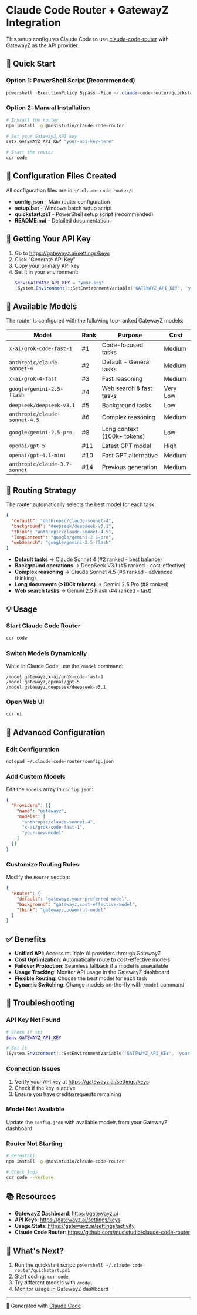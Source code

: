 # Claude Code Router + GatewayZ Integration

This setup configures Claude Code to use [claude-code-router](https://github.com/musistudio/claude-code-router) with GatewayZ as the API provider.

## 🚀 Quick Start

### Option 1: PowerShell Script (Recommended)
```powershell
powershell -ExecutionPolicy Bypass -File ~/.claude-code-router/quickstart.ps1
```

### Option 2: Manual Installation
```bash
# Install the router
npm install -g @musistudio/claude-code-router

# Set your GatewayZ API key
setx GATEWAYZ_API_KEY "your-api-key-here"

# Start the router
ccr code
```

## 📁 Configuration Files Created

All configuration files are in `~/.claude-code-router/`:
- **config.json** - Main router configuration
- **setup.bat** - Windows batch setup script
- **quickstart.ps1** - PowerShell setup script (recommended)
- **README.md** - Detailed documentation

## 🔑 Getting Your API Key

1. Go to https://gatewayz.ai/settings/keys
2. Click "Generate API Key"
3. Copy your primary API key
4. Set it in your environment:
   ```powershell
   $env:GATEWAYZ_API_KEY = "your-key"
   [System.Environment]::SetEnvironmentVariable('GATEWAYZ_API_KEY', 'your-key', 'User')
   ```

## 🤖 Available Models

The router is configured with the following top-ranked GatewayZ models:

| Model | Rank | Purpose | Cost |
|-------|------|---------|------|
| `x-ai/grok-code-fast-1` | #1 | Code-focused tasks | Medium |
| `anthropic/claude-sonnet-4` | #2 | Default - General tasks | Medium |
| `x-ai/grok-4-fast` | #3 | Fast reasoning | Medium |
| `google/gemini-2.5-flash` | #4 | Web search & fast tasks | Very Low |
| `deepseek/deepseek-v3.1` | #5 | Background tasks | Low |
| `anthropic/claude-sonnet-4.5` | #6 | Complex reasoning | Medium |
| `google/gemini-2.5-pro` | #8 | Long context (100k+ tokens) | Low |
| `openai/gpt-5` | #11 | Latest GPT model | High |
| `openai/gpt-4.1-mini` | #10 | Fast GPT alternative | Medium |
| `anthropic/claude-3.7-sonnet` | #14 | Previous generation | Medium |

## 🎯 Routing Strategy

The router automatically selects the best model for each task:

```json
{
  "default": "anthropic/claude-sonnet-4",
  "background": "deepseek/deepseek-v3.1",
  "think": "anthropic/claude-sonnet-4.5",
  "longContext": "google/gemini-2.5-pro",
  "webSearch": "google/gemini-2.5-flash"
}
```

- **Default tasks** → Claude Sonnet 4 (#2 ranked - best balance)
- **Background operations** → DeepSeek V3.1 (#5 ranked - cost-effective)
- **Complex reasoning** → Claude Sonnet 4.5 (#6 ranked - advanced thinking)
- **Long documents (>100k tokens)** → Gemini 2.5 Pro (#8 ranked)
- **Web search tasks** → Gemini 2.5 Flash (#4 ranked - fast)

## 💡 Usage

### Start Claude Code Router
```bash
ccr code
```

### Switch Models Dynamically
While in Claude Code, use the `/model` command:
```
/model gatewayz,x-ai/grok-code-fast-1
/model gatewayz,openai/gpt-5
/model gatewayz,deepseek/deepseek-v3.1
```

### Open Web UI
```bash
ccr ui
```

## 🔧 Advanced Configuration

### Edit Configuration
```bash
notepad ~/.claude-code-router/config.json
```

### Add Custom Models
Edit the `models` array in `config.json`:
```json
{
  "Providers": [{
    "name": "gatewayz",
    "models": [
      "anthropic/claude-sonnet-4",
      "x-ai/grok-code-fast-1",
      "your-new-model"
    ]
  }]
}
```

### Customize Routing Rules
Modify the `Router` section:
```json
{
  "Router": {
    "default": "gatewayz,your-preferred-model",
    "background": "gatewayz,cost-effective-model",
    "think": "gatewayz,powerful-model"
  }
}
```

## ✅ Benefits

- **Unified API**: Access multiple AI providers through GatewayZ
- **Cost Optimization**: Automatically route to cost-effective models
- **Failover Protection**: Seamless fallback if a model is unavailable
- **Usage Tracking**: Monitor API usage in the GatewayZ dashboard
- **Flexible Routing**: Choose the best model for each task
- **Dynamic Switching**: Change models on-the-fly with `/model` command

## 🐛 Troubleshooting

### API Key Not Found
```powershell
# Check if set
$env:GATEWAYZ_API_KEY

# Set it
[System.Environment]::SetEnvironmentVariable('GATEWAYZ_API_KEY', 'your-key', 'User')
```

### Connection Issues
1. Verify your API key at https://gatewayz.ai/settings/keys
2. Check if the key is active
3. Ensure you have credits/requests remaining

### Model Not Available
Update the `config.json` with available models from your GatewayZ dashboard

### Router Not Starting
```bash
# Reinstall
npm install -g @musistudio/claude-code-router

# Check logs
ccr code --verbose
```

## 📚 Resources

- **GatewayZ Dashboard**: https://gatewayz.ai
- **API Keys**: https://gatewayz.ai/settings/keys
- **Usage Stats**: https://gatewayz.ai/settings/activity
- **Claude Code Router**: https://github.com/musistudio/claude-code-router

## 🎉 What's Next?

1. Run the quickstart script: `powershell ~/.claude-code-router/quickstart.ps1`
2. Start coding: `ccr code`
3. Try different models with `/model`
4. Monitor usage in GatewayZ dashboard

---

🤖 Generated with [Claude Code](https://claude.com/claude-code)
